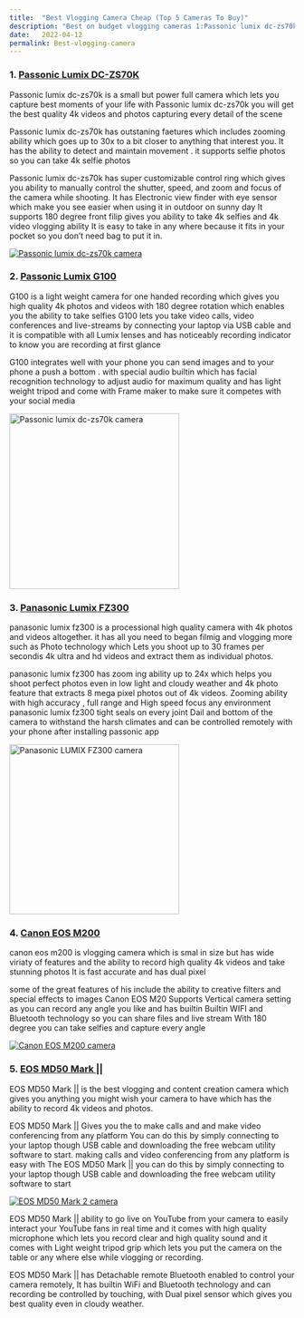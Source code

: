 ```yaml
---
title:  "Best Vlogging Camera Cheap (Top 5 Cameras To Buy)"
description: "Best on budget vlogging cameras 1:Passonic lumix dc-zs70k 2:Passonic Lumix G100 3:Panasonic Lumix FZ300 4:Canon EOS M200 5:EOS MD50 Mark ||"
date:   2022-04-12
permalink: Best-vlogging-camera
---
```



   
### 1. <a href="https://amzn.to/3M6McPT">Passonic Lumix DC-ZS70K </a>


Passonic lumix dc-zs70k is a small but power full camera which lets you capture best moments of your life with Passonic lumix dc-zs70k you will get the best quality 4k videos and photos capturing every detail of the scene

Passonic lumix dc-zs70k has outstaning faetures which includes zooming ability which goes up to 30x to a bit closer to anything that interest you. It has the ability to detect and maintain movement . it supports selfie photos so you can take 4k selfie photos 

Passonic lumix dc-zs70k has super customizable control ring which gives you ability to manually control the shutter, speed, and zoom and focus of the camera while shooting. It has Electronic view finder with eye sensor which make you see easier when using it in outdoor on sunny day
It supports 180 degree front filip gives you ability to take 4k selfies and 4k video vlogging ability 
It is easy to take in any where because it fits in your pocket so you don’t need bag to put it in.




  
<div>

<a href="https://amzn.to/3M6McPT">

<img src="public/LUMIX DC1.jpg" alt=" Passonic lumix dc-zs70k camera">
 
 </a>
 
</div>



### 2. <a href="https://amzn.to/37I1P16">Passonic Lumix G100</a>

G100 is a light weight camera for one handed recording which gives you high quality 4k photos and videos with 180 degree rotation which enables you the ability to take selfies 
G100 lets you take video calls, video conferences and live-streams by connecting your laptop via USB cable and it is compatible with all Lumix lenses and has noticeably recording indicator to know you are recording at first glance

G100 integrates well with your phone you can send images and to your phone a push a bottom . with special audio builtin which has facial recognition technology to adjust audio for maximum quality and  has light weight tripod and come with Frame maker to make sure it competes with your social media 

<div>

<a href="https://amzn.to/37I1P16">

<img src="public/LUMIX G100 1.jpg" width="300" height="310" alt=" Passonic lumix dc-zs70k camera" ></a>



</div>


### 3. <a href="https://amzn.to/3KElfCx"> Panasonic Lumix FZ300 </a>

panasonic lumix fz300 is a processional high quality camera with 4k photos and videos altogether.  it has all you need to began filmig and vlogging more such as
Photo technology which Lets you shoot up to 30 frames per secondis 4k ultra and hd videos and extract them as individual photos.

panasonic lumix fz300 has zoom ing ability up to 24x which helps you shoot perfect photos even in low light and cloudy weather and 4k photo feature that extracts 8 mega pixel photos out of 4k videos.
Zooming ability with high accuracy , full range and High speed focus any environment
panasonic lumix fz300 tight seals on every joint Dail and bottom of the camera to withstand the harsh climates and can be controlled remotely with your phone after installing passonic app 

 
 
 <div>

<a href="https://amzn.to/3KElfCx">

<img src="public/LUMIX FZ300.jpg" width="300" height="300" alt=" Panasonic LUMIX FZ300 camera" ></a>



</div>



### 4. <a href="https://amzn.to/3uD4get"> Canon EOS M200 </a>

 canon eos m200 is vlogging camera which is smal in size but has wide viriaty of features and the ability to record high quality 4k videos and take stunning photos
It is fast accurate and has dual pixel

some of the great features of his include the ability to creative filters and special effects to images 
Canon EOS M20 Supports Vertical camera setting as you can record any angle you like and has builtin Builtin WIFI and Bluetooth technology so you can share files and live stream  With 180 degree you can take selfies and capture every angle

 
  



<a href="https://amzn.to/3M6McPT">

<img src="public/Canon EOS M200.jpg" alt=" Canon EOS M200 camera"></a>

 




 

   
   
   
### 5. <a href="https://amzn.to/3KBdBcg"> EOS MD50 Mark || </a>

<div>
  
EOS MD50 Mark || is the best vlogging and content creation camera which gives you anything you might wish your camera to have which has the ability to record 4k videos and photos. 

EOS MD50 Mark || Gives you the to make calls and and make video conferencing from any platform You can do this by simply connecting  to your laptop though USB cable and downloading the free webcam utility software to start. making calls and video conferencing from any platform is easy with The EOS MD50 Mark || you can do this by simply connecting  to your laptop though USB cable and downloading the free webcam utility software to start 

<div>

  

<a href="https://amzn.to/3KBdBcg">

<img src="public/Mark2.jpg" alt="EOS MD50 Mark 2 camera"></a>

  

</div>




EOS MD50 Mark || ability to go live on YouTube from your camera to easily interact your YouTube fans in real time and it comes with high quality microphone which lets you  record clear and high quality sound and it comes with Light weight tripod grip which lets you put the camera on the table or any where else while vlogging or recording. 

EOS MD50 Mark || has Detachable remote Bluetooth enabled to control your camera remotely, It has builtin WiFi and Bluetooth technology and can recording be controlled  by touching, with Dual pixel sensor which gives you best quality even in cloudy weather.


</div>





